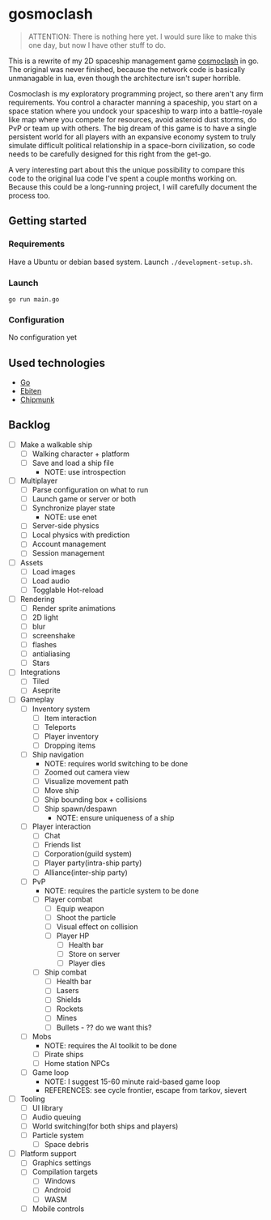 # gosmoclash

> ATTENTION: There is nothing here yet. I would sure like to make this one day, but now I have other stuff to do.

This is a rewrite of my 2D spaceship management game [cosmoclash](github.com/nexovec/cosmoclash) in go. The original was never finished, because the network code is basically unmanagable in lua, even though the architecture isn't super horrible.

Cosmoclash is my exploratory programming project, so there aren't any firm requirements. You control a character manning a spaceship, you start on a space station where you undock your spaceship to warp into a battle-royale like map where you compete for resources, avoid asteroid dust storms, do PvP or team up with others. The big dream of this game is to have a single persistent world for all players with an expansive economy system to truly simulate difficult political relationship in a space-born civilization, so code needs to be carefully designed for this right from the get-go.

A very interesting part about this the unique possibility to compare this code to the original lua code I've spent a couple months working on. Because this could be a long-running project, I will carefully document the process too.

## Getting started

### Requirements

Have a Ubuntu or debian based system.
Launch `./development-setup.sh`.

### Launch

`go run main.go`

### Configuration

No configuration yet

## Used technologies

- [Go](https://go.dev/)
- [Ebiten](https://ebitengine.org/)
- [Chipmunk](https://github.com/jakecoffman/cp)

## Backlog

- [ ] Make a walkable ship
  - [ ] Walking character + platform
  - [ ] Save and load a ship file
    - NOTE: use introspection
- [ ] Multiplayer
  - [ ] Parse configuration on what to run
  - [ ] Launch game or server or both
  - [ ] Synchronize player state
    - NOTE: use enet
  - [ ] Server-side physics
  - [ ] Local physics with prediction
  - [ ] Account management
  - [ ] Session management
- [ ] Assets
  - [ ] Load images
  - [ ] Load audio
  - [ ] Togglable Hot-reload
- [ ] Rendering
  - [ ] Render sprite animations
  - [ ] 2D light
  - [ ] blur
  - [ ] screenshake
  - [ ] flashes
  - [ ] antialiasing
  - [ ] Stars
- [ ] Integrations
  - [ ] Tiled
  - [ ] Aseprite
- [ ] Gameplay
  - [ ] Inventory system
    - [ ] Item interaction
    - [ ] Teleports
    - [ ] Player inventory
    - [ ] Dropping items
  - [ ] Ship navigation
    - NOTE: requires world switching to be done
    - [ ] Zoomed out camera view
    - [ ] Visualize movement path
    - [ ] Move ship
    - [ ] Ship bounding box + collisions
    - [ ] Ship spawn/despawn
      - NOTE: ensure uniqueness of a ship
  - [ ] Player interaction
    - [ ] Chat
    - [ ] Friends list
    - [ ] Corporation(guild system)
    - [ ] Player party(intra-ship party)
    - [ ] Alliance(inter-ship party)
  - [ ] PvP
    - NOTE: requires the particle system to be done
    - [ ] Player combat
      - [ ] Equip weapon
      - [ ] Shoot the particle
      - [ ] Visual effect on collision
      - [ ] Player HP
        - [ ] Health bar
        - [ ] Store on server
        - [ ] Player dies
    - [ ] Ship combat
      - [ ] Health bar
      - [ ] Lasers
      - [ ] Shields
      - [ ] Rockets
      - [ ] Mines
      - [ ] Bullets - ?? do we want this?
  - [ ] Mobs
    - NOTE: requires the AI toolkit to be done
    - [ ] Pirate ships
    - [ ] Home station NPCs
  - [ ] Game loop
    - NOTE: I suggest 15-60 minute raid-based game loop
    - REFERENCES: see cycle frontier, escape from tarkov, sievert
- [ ] Tooling
  - [ ] UI library
  - [ ] Audio queuing
  - [ ] World switching(for both ships and players)
  - [ ] Particle system
    - [ ] Space debris
- [ ] Platform support
  - [ ] Graphics settings
  - [ ] Compilation targets
    - [ ] Windows
    - [ ] Android
    - [ ] WASM
  - [ ] Mobile controls
